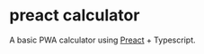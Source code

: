 # preact calculator

A basic PWA calculator using [Preact](https://github.com/developit/preact) + Typescript.
